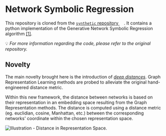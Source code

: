 <a class="anchor" id="top"></a>
# Network Symbolic Regression


This repository is cloned from the [`synthetic` repository <img src="https://github.com/fluidicon.png" height=14>](https://github.com/telmomenezes/synthetic). It contains a python implementation of the Generative Network Symbolic Regression algorithm <a class="anchor" id="ref_2014_0">[[1]](#bib_2014).

💡 *For more information regarding the code, please refer to the original repository.*

## Novelty

The main novelty brought here is the introduction of [*deep distances*](./deep_distance.py). Graph Representation Learning methods are probed to alleviate the original hand-engineered distance metric.

Within this new framework, the distance between networks is based on their representation in an embedding space resulting from the Graph Representation methods. The distance is computed using a distance metric (eg. euclidian, cosine, Manhattan, etc.) between the corresponding networks' coordinate within the chosen representation space.

<picture>
  <source media="(prefers-color-scheme: light)" srcset="../illustrations/dist_illust_light.png">
  <source media="(prefers-color-scheme: dark)" srcset="../illustrations/dist_illust_dark.png">
  <img alt="Illustration - Distance in Representation Space.">
</picture>

